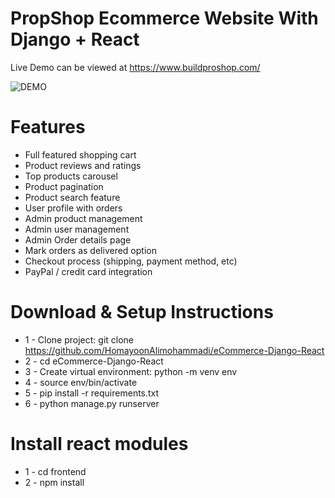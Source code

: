 # PropShop Ecommerce Website With Django + React

Live Demo can be viewed at https://www.buildproshop.com/


![DEMO](../master/static/images/proshop_django_demo.png)


# Features
* Full featured shopping cart
* Product reviews and ratings
* Top products carousel
* Product pagination
* Product search feature
* User profile with orders
* Admin product management
* Admin user management
* Admin Order details page
* Mark orders as delivered option
* Checkout process (shipping, payment method, etc)
* PayPal / credit card integration


# Download & Setup Instructions

* 1 - Clone project: git clone https://github.com/HomayoonAlimohammadi/eCommerce-Django-React
* 2 - cd eCommerce-Django-React
* 3 - Create virtual environment: python -m venv env
* 4 - source env/bin/activate
* 5 - pip install -r requirements.txt
* 6 - python manage.py runserver

# Install react modules
* 1 - cd frontend
* 2 - npm install
